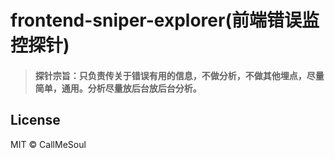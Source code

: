 # frontend-sniper-explorer(前端错误监控探针)

> #### 探针宗旨：只负责传关于错误有用的信息，不做分析，不做其他埋点，尽量简单，通用。分析尽量放后台放后台分析。

## License
MIT &copy; CallMeSoul
